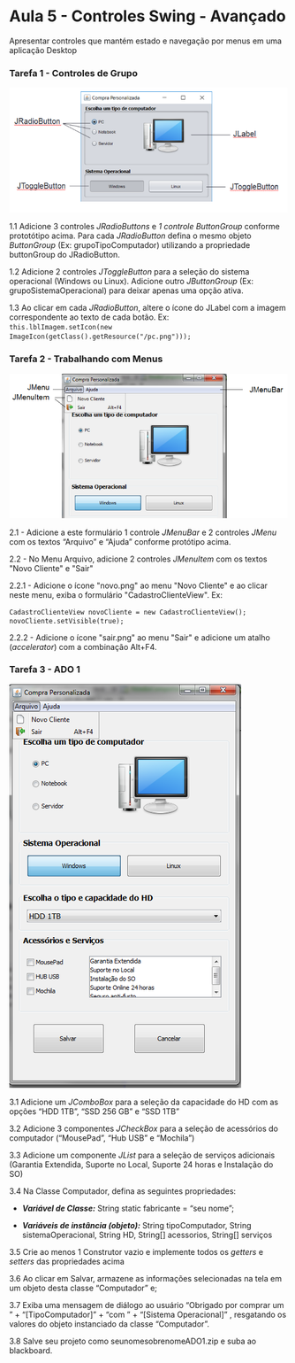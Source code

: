 # Aula 5 - Controles Swing - Avançado
Apresentar controles que mantém estado e navegação por menus em uma aplicação Desktop

### Tarefa 1 - Controles de Grupo

![Botões de Grupo](prototipos/aula5_VendaComputadorPrototipo_1.png)

1.1 Adicione 3 controles _JRadioButtons_ e _1 controle ButtonGroup_ conforme prototótipo acima. 
Para cada _JRadioButton_ defina o mesmo objeto _ButtonGroup_ (Ex: grupoTipoComputador) utilizando a propriedade buttonGroup do JRadioButton.

1.2 Adicione 2 controles _JToggleButton_ para a seleção do sistema operacional (Windows ou Linux). Adicione outro _JButtonGroup_ (Ex: grupoSistemaOperacional) para deixar apenas uma opção ativa.

1.3 Ao clicar em cada _JRadioButton_, altere o ícone do JLabel com a imagem correspondente ao texto de cada botão. Ex: <br />
<code>this.lblImagem.setIcon(new ImageIcon(getClass().getResource("/pc.png")));</code>

### Tarefa 2 - Trabalhando com Menus

![Menus](prototipos/aula5_VendaComputadorPrototipo_2.png)

2.1 - Adicione a este formulário 1 controle _JMenuBar_ e 2 controles _JMenu_ com os textos “Arquivo” e “Ajuda” conforme protótipo acima. <br />

2.2 - No Menu Arquivo, adicione 2 controles _JMenuItem_ com os textos "Novo Cliente" e "Sair" <br />

2.2.1 - Adicione o ícone "novo.png" ao menu "Novo Cliente" e ao clicar neste menu, exiba o formulário "CadastroClienteView". Ex: <br />
```
CadastroClienteView novoCliente = new CadastroClienteView();
novoCliente.setVisible(true);
```

2.2.2 - Adicione o ícone "sair.png" ao menu "Sair" e adicione um atalho (_accelerator_) com a combinação Alt+F4.

### Tarefa 3 - ADO 1

![ADO1](prototipos/aula5_VendaComputadorPrototipo_final.png)

3.1 Adicione um _JComboBox_ para a seleção da capacidade do HD com as opções “HDD 1TB”, “SSD 256 GB” e “SSD 1TB” <br />

3.2 Adicione 3 componentes _JCheckBox_ para a seleção de acessórios do computador (“MousePad”, “Hub USB” e “Mochila”) <br />

3.3 Adicione um componente _JList_ para a seleção de serviços adicionais (Garantia Extendida, Suporte no Local, Suporte 24 horas e Instalação do SO) <br />

3.4 Na Classe Computador, defina as seguintes propriedades:<br />

* ***Variável de Classe:*** String static fabricante = “seu nome”; <br />

* ***Variáveis de instância (objeto):*** String tipoComputador, String sistemaOperacional, String HD, String[] acessorios, String[] serviços <br />

3.5 Crie ao menos 1 Construtor vazio e implemente todos os _getters_ e _setters_ das propriedades acima <br />

3.6 Ao clicar em Salvar, armazene as informações selecionadas na tela em um objeto desta classe “Computador” e; <br />

3.7 Exiba uma mensagem de diálogo ao usuário “Obrigado por comprar um ” + “[TipoComputador]” + “com ” + “[Sistema Operacional]” , resgatando os valores do objeto instanciado da classe “Computador”.

3.8 Salve seu projeto como seunomesobrenomeADO1.zip e suba ao blackboard.
